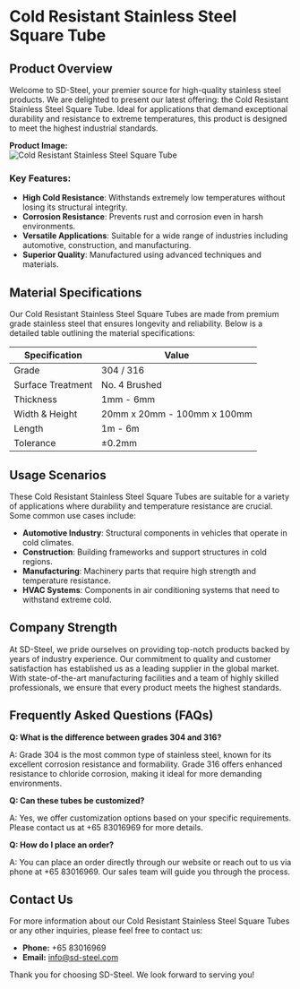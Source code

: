 # Cold Resistant Stainless Steel Square Tube

## Product Overview

Welcome to SD-Steel, your premier source for high-quality stainless steel products. We are delighted to present our latest offering: the Cold Resistant Stainless Steel Square Tube. Ideal for applications that demand exceptional durability and resistance to extreme temperatures, this product is designed to meet the highest industrial standards.

**Product Image:**  
![Cold Resistant Stainless Steel Square Tube](https://github.com/user-attachments/assets/2567258e-e124-4816-932d-1809bd27ef0b)

### Key Features:
- **High Cold Resistance**: Withstands extremely low temperatures without losing its structural integrity.
- **Corrosion Resistance**: Prevents rust and corrosion even in harsh environments.
- **Versatile Applications**: Suitable for a wide range of industries including automotive, construction, and manufacturing.
- **Superior Quality**: Manufactured using advanced techniques and materials.

## Material Specifications

Our Cold Resistant Stainless Steel Square Tubes are made from premium grade stainless steel that ensures longevity and reliability. Below is a detailed table outlining the material specifications:

| Specification       | Value                |
|---------------------|----------------------|
| Grade               | 304 / 316            |
| Surface Treatment   | No. 4 Brushed        |
| Thickness           | 1mm - 6mm            |
| Width & Height      | 20mm x 20mm - 100mm x 100mm |
| Length              | 1m - 6m              |
| Tolerance           | ±0.2mm               |

## Usage Scenarios

These Cold Resistant Stainless Steel Square Tubes are suitable for a variety of applications where durability and temperature resistance are crucial. Some common use cases include:

- **Automotive Industry**: Structural components in vehicles that operate in cold climates.
- **Construction**: Building frameworks and support structures in cold regions.
- **Manufacturing**: Machinery parts that require high strength and temperature resistance.
- **HVAC Systems**: Components in air conditioning systems that need to withstand extreme cold.

## Company Strength

At SD-Steel, we pride ourselves on providing top-notch products backed by years of industry experience. Our commitment to quality and customer satisfaction has established us as a leading supplier in the global market. With state-of-the-art manufacturing facilities and a team of highly skilled professionals, we ensure that every product meets the highest standards.

## Frequently Asked Questions (FAQs)

**Q: What is the difference between grades 304 and 316?**

A: Grade 304 is the most common type of stainless steel, known for its excellent corrosion resistance and formability. Grade 316 offers enhanced resistance to chloride corrosion, making it ideal for more demanding environments.

**Q: Can these tubes be customized?**

A: Yes, we offer customization options based on your specific requirements. Please contact us at +65 83016969 for more details.

**Q: How do I place an order?**

A: You can place an order directly through our website or reach out to us via phone at +65 83016969. Our sales team will guide you through the process.

## Contact Us

For more information about our Cold Resistant Stainless Steel Square Tubes or any other inquiries, please feel free to contact us:

- **Phone:** +65 83016969
- **Email:** info@sd-steel.com

Thank you for choosing SD-Steel. We look forward to serving you!